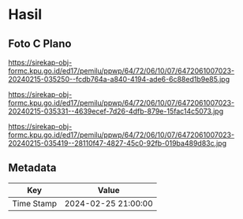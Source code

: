 # Hasil

## Foto C Plano

https://sirekap-obj-formc.kpu.go.id/ed17/pemilu/ppwp/64/72/06/10/07/6472061007023-20240215-035250--fcdb764a-a840-4194-ade6-6c88ed1b9e85.jpg

https://sirekap-obj-formc.kpu.go.id/ed17/pemilu/ppwp/64/72/06/10/07/6472061007023-20240215-035331--4639ecef-7d26-4dfb-879e-15fac14c5073.jpg

https://sirekap-obj-formc.kpu.go.id/ed17/pemilu/ppwp/64/72/06/10/07/6472061007023-20240215-035419--28110f47-4827-45c0-92fb-019ba489d83c.jpg


## Metadata

| Key        | Value               |
| ---------- | ------------------- |
| Time Stamp | 2024-02-25 21:00:00 |




